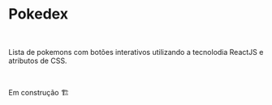 <h1 algin="center">Pokedex</h1>
<br>
<p>Lista de pokemons com botões interativos utilizando a tecnolodia ReactJS e atributos de CSS.</p>
<br>
<p algun ="center"> Em construção 🏗️ <p>
